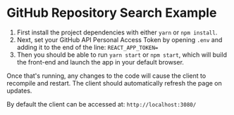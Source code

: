 # GitHub Repository Search Example

1. First install the project dependencies with either `yarn` or `npm install`.
2. Next, set your GitHub API Personal Access Token by opening `.env` and adding it to the end of the line: `REACT_APP_TOKEN=`
3. Then you should be able to run `yarn start` or `npm start`, which will build the front-end and launch the app in your default browser.

Once that's running, any changes to the code will cause the client to recompile and restart. The client should automatically refresh the page on updates.

By default the client can be accessed at: `http://localhost:3080/`